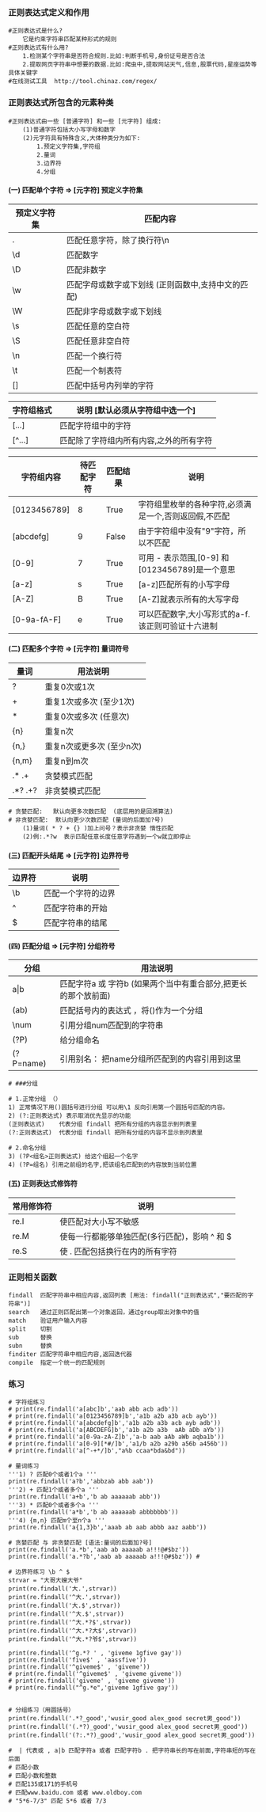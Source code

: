 ### 正则表达式定义和作用
```
#正则表达式是什么?
	它是约束字符串匹配某种形式的规则
#正则表达式有什么用?
    1.检测某个字符串是否符合规则.比如:判断手机号,身份证号是否合法
    2.提取网页字符串中想要的数据.比如:爬虫中,提取网站天气,信息,股票代码,星座运势等具体关键字
#在线测试工具  http://tool.chinaz.com/regex/
```
### 正则表达式所包含的元素种类
```
#正则表达式由一些 [普通字符] 和一些 [元字符] 组成:
    (1)普通字符包括大小写字母和数字
    (2)元字符具有特殊含义,大体种类分为如下:
        1.预定义字符集,字符组
        2.量词
        3.边界符
        4.分组       
```

#### (一) 匹配单个字符 => [元字符] 预定义字符集 
|预定义字符集|匹配内容|
|---|---|
|.	|匹配任意字符，除了换行符\n|
|\d	|匹配数字|
|\D	|匹配非数字|
|\w	|匹配字母或数字或下划线     (正则函数中,支持中文的匹配)|
|\W	|匹配非字母或数字或下划线|
|\s	|匹配任意的空白符|
|\S	|匹配任意非空白符|
|\n	|匹配一个换行符|
|\t	|匹配一个制表符|
|[]|匹配中括号内列举的字符|

|字符组格式|说明    [默认必须从字符组中选一个]|
|---|---|
|[...]|	匹配字符组中的字符|
|[^...]	|匹配除了字符组内所有内容,之外的所有字符|

|字符组内容|待匹配字符|匹配结果|说明|
|---|---|---|---|
|[0123456789]	|8|True|字符组里枚举的各种字符,必须满足一个,否则返回假,不匹配|
|[abcdefg]	|9|False|由于字符组中没有"9"字符，所以不匹配|
|[0-9]	|7|True|可用 - 表示范围,[0-9] 和 [0123456789]是一个意思|
|[a-z]	|s|True|[a-z]匹配所有的小写字母|
|[A-Z]	|B|True|[A-Z]就表示所有的大写字母|
|[0-9a-fA-F]	|e|True|可以匹配数字,大小写形式的a-f. 该正则可验证十六进制|
#### (二) 匹配多个字符 => [元字符] 量词符号
|量词|用法说明|
|---|---|
|?	|重复0次或1次|
|+  |重复1次或多次  (至少1次)|
|*	|重复0次或多次  (任意次)|
|{n}	|重复n次|
|{n,}	|重复n次或更多次 (至少n次)|
|{n,m}	|重复n到m次|
|.*    .+	|贪婪模式匹配|
|.*?    .+?	|非贪婪模式匹配|
```
# 贪婪匹配:   默认向更多次数匹配  (底层用的是回溯算法)
# 非贪婪匹配:  默认向更少次数匹配 (量词的后面加?号)
    (1)量词( * ? + {} )加上问号？表示非贪婪 惰性匹配
    (2)例:.*?w  表示匹配任意长度任意字符遇到一个w就立即停止
```
#### (三) 匹配开头结尾 => [元字符] 边界符号
|边界符|说明|
|:--|---|
|\b	|匹配一个字符的边界|
|^| 匹配字符串的开始 |
|$	|匹配字符串的结尾|
#### (四) 匹配分组 => [元字符] 分组符号
|分组|用法说明|
|---|---|
|a\|b	|匹配字符a 或 字符b        (如果两个当中有重合部分,把更长的那个放前面)|
|(ab)  |匹配括号内的表达式 ，将()作为一个分组|
|\num	|引用分组num匹配到的字符串|
|(?P<name>)	|给分组命名|
|(?P=name)	|引用别名： 把name分组所匹配到的内容引用到这里|
```
# ###分组

# 1.正常分组 （）
1) 正常情况下用()圆括号进行分组 可以用\1 反向引用第一个圆括号匹配的内容。
2) (?:正则表达式) 表示取消优先显示的功能
(正则表达式)    代表分组 findall 把所有分组的内容显示到列表里
(?:正则表达式)  代表分组 findall 把所有分组的内容不显示到列表里

# 2.命名分组
3) (?P<组名>正则表达式) 给这个组起一个名字
4) (?P=组名) 引用之前组的名字,把该组名匹配到的内容放到当前位置

```
#### (五) 正则表达式修饰符
|常用修饰符|说明|
|---|---|
|re.I	|使匹配对大小写不敏感|
|re.M  |使每一行都能够单独匹配(多行匹配)，影响 ^ 和 $|
|re.S	|使 . 匹配包括换行在内的所有字符|

### 正则相关函数
```
findall  匹配字符串中相应内容,返回列表 [用法: findall("正则表达式","要匹配的字符串")]
search   通过正则匹配出第一个对象返回，通过group取出对象中的值
match    验证用户输入内容
split    切割
sub      替换 
subn     替换 
finditer 匹配字符串中相应内容,返回迭代器
compile  指定一个统一的匹配规则
```
### 练习
```
# 字符组练习
# print(re.findall('a[abc]b','aab abb acb adb'))
# print(re.findall('a[0123456789]b','a1b a2b a3b acb ayb'))
# print(re.findall('a[abcdefg]b','a1b a2b a3b acb ayb adb'))
# print(re.findall('a[ABCDEFG]b','a1b a2b a3b  aAb aDb aYb'))
# print(re.findall('a[0-9a-zA-Z]b','a-b aab aAb aWb aqba1b')) 
# print(re.findall('a[0-9][*#/]b','a1/b a2b a29b a56b a456b'))
# print(re.findall('a[^-+*/]b',"a%b ccaa*bda&bd"))

# 量词练习
'''1) ? 匹配0个或者1个a '''
print(re.findall('a?b','abbzab abb aab'))  
'''2) + 匹配1个或者多个a '''
print(re.findall('a+b','b ab aaaaaab abb'))
'''3) * 匹配0个或者多个a '''
print(re.findall('a*b','b ab aaaaaab abbbbbbb'))
'''4) {m,n} 匹配m个至n个a '''
print(re.findall('a{1,3}b','aaab ab aab abbb aaz aabb'))

# 贪婪匹配 与 非贪婪匹配 [语法:量词的后面加?号]
print(re.findall('a.*b','aab ab aaaaab a!!!@#$bz')) 
print(re.findall('a.*?b','aab ab aaaaab a!!!@#$bz')) #

# 边界符练习 \b ^ $
strvar = "大哥大嫂大爷"
print(re.findall('大.',strvar))
print(re.findall('^大.',strvar))
print(re.findall('大.$',strvar))
print(re.findall('^大.$',strvar))
print(re.findall('^大.*?$',strvar))
print(re.findall('^大.*?大$',strvar))
print(re.findall('^大.*?爷$',strvar))

print(re.findall('^g.*? ' , 'giveme 1gfive gay'))
print(re.findall('five$' , 'aassfive'))
print(re.findall('^giveme$' , 'giveme'))
# print(re.findall('^giveme$' , 'giveme giveme'))
# print(re.findall('giveme' , 'giveme giveme'))
# print(re.findall("^g.*e",'giveme 1gfive gay'))


# 分组练习（用圆括号）
print(re.findall('.*?_good','wusir_good alex_good secret男_good'))
print(re.findall('(.*?)_good','wusir_good alex_good secret男_good'))
print(re.findall('(?:.*?)_good','wusir_good alex_good secret男_good'))

#  | 代表或 , a|b 匹配字符a 或者 匹配字符b . 把字符串长的写在前面,字符串短的写在后面
# 匹配小数 
# 匹配小数和整数 
# 匹配135或171的手机号 
# 匹配www.baidu.com 或者 www.oldboy.com
# "5*6-7/3" 匹配 5*6 或者 7/3

```